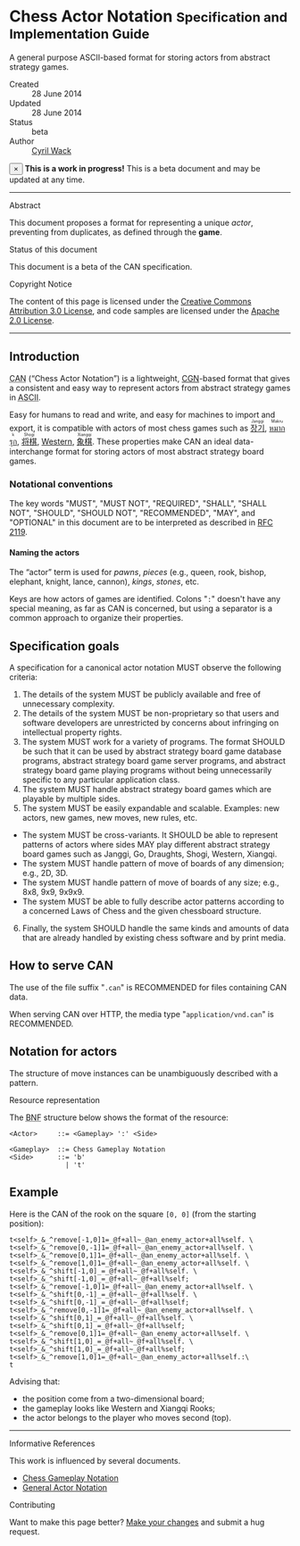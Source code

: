 # Chess Actor Notation <small>Specification and Implementation Guide</small>

A general purpose ASCII-based format for storing actors from abstract strategy games.

<dl class="dl-horizontal">
  <dt>Created</dt>
  <dd><time datetime="2014-06-28T01:23:45Z">28 June 2014</time></dd>

  <dt>Updated</dt>
  <dd><time datetime="2014-06-28T23:42:34Z">28 June 2014</time></dd>

  <dt>Status</dt>
  <dd>beta</dd>

  <dt>Author</dt>
  <dd><a rel="external author" href="https://plus.google.com/+CyrilWack">Cyril Wack</a></dd>
</dl>

<div class="alert alert-warning">
  <button type="button" class="close" data-dismiss="alert">&times;</button>
  <strong>This is a work in progress!</strong>
  This is a beta document and may be updated at any time.
</div>

* * *

<div class="sub-title">Abstract</div>

This document proposes a format for representing a unique _actor_, preventing from duplicates, as defined through the **game**.

<div class="sub-title">Status of this document</div>

This document is a beta of the CAN specification.

<div class="sub-title">Copyright Notice</div>

The content of this page is licensed under the [Creative Commons Attribution 3.0 License](//creativecommons.org/licenses/by/3.0/), and code samples are licensed under the [Apache 2.0 License](//www.apache.org/licenses/LICENSE-2.0).

* * *

## Introduction

<abbr title="Chess Actor Notation">CAN</abbr> (<q>Chess Actor Notation</q>) is a lightweight, [CGN](Chess-Gameplay-Notation)-based format that gives a consistent and easy way to represent actors from abstract strategy games in <abbr title="American Standard Code for Information Interchange">ASCII</abbr>.

Easy for humans to read and write, and easy for machines to import and export, it is compatible with actors of most chess games such as [<ruby lang="ko">장기<rt lang="en">Janggi</rt></ruby>](//en.wikipedia.org/wiki/Janggi), [<ruby lang="th">หมากรุก<rt lang="en">Makruk</rt></ruby>](//en.wikipedia.org/wiki/Makruk), [<ruby lang="ja">将棋<rt lang="en">Shogi</rt></ruby>](//en.wikipedia.org/wiki/Shogi), [Western](//en.wikipedia.org/wiki/Chess), [<ruby lang="zh">象棋<rt lang="en">Xiangqi</rt></ruby>](//en.wikipedia.org/wiki/Xiangqi).  These properties make CAN an ideal data-interchange format for storing actors of most abstract strategy board games.

### Notational conventions

The key words "MUST", "MUST NOT", "REQUIRED", "SHALL", "SHALL NOT", "SHOULD", "SHOULD NOT", "RECOMMENDED", "MAY", and "OPTIONAL" in this document are to be interpreted as described in [RFC 2119](//tools.ietf.org/html/rfc2119).

#### Naming the actors

The <q>actor</q> term is used for _pawns_, _pieces_ (e.g., queen, rook, bishop, elephant, knight, lance, cannon), _kings_, _stones_, etc.

Keys are how actors of games are identified.  Colons "`:`" doesn't have any special meaning, as far as CAN is concerned, but using a separator is a common approach to organize their properties.

## Specification goals

A specification for a canonical actor notation MUST observe the following criteria:

1. The details of the system MUST be publicly available and free of unnecessary complexity.
2. The details of the system MUST be non-proprietary so that users and software developers are unrestricted by concerns about infringing on intellectual property rights.
3. The system MUST work for a variety of programs.  The format SHOULD be such that it can be used by abstract strategy board game database programs, abstract strategy board game server programs, and abstract strategy board game playing programs without being unnecessarily specific to any particular application class.
4. The system MUST handle abstract strategy board games which are playable by multiple sides.
5. The system MUST be easily expandable and scalable.  Examples: new actors, new games, new moves, new rules, etc.
  * The system MUST be cross-variants.
    It SHOULD be able to represent patterns of actors where sides MAY play
    different abstract strategy board games such as Janggi, Go, Draughts, Shogi, Western, Xiangqi.
  * The system MUST handle pattern of move of boards of any dimension; e.g., 2D, 3D.
  * The system MUST handle pattern of move of boards of any size; e.g., 8x8, 9x9, 9x9x9.
  * The system MUST be able to fully describe actor patterns according to
    a concerned Laws of Chess and the given chessboard structure.
6. Finally, the system SHOULD handle the same kinds and amounts of data that are already handled by existing chess software and by print media.

## How to serve CAN

The use of the file suffix "`.can`" is RECOMMENDED for files containing CAN data.

When serving CAN over HTTP, the media type "`application/vnd.can`" is RECOMMENDED.

## <span id="resource">Notation for actors</span>

The structure of move instances can be unambiguously described with a pattern.

<div class="sub-title">Resource representation</div>

The <abbr title="Backus–Naur Form">BNF</abbr> structure below shows the format of the resource:

    <Actor>     ::= <Gameplay> ':' <Side>

    <Gameplay>  ::= Chess Gameplay Notation
    <Side>      ::= 'b'
                  | 't'

## Example

Here is the CAN of the rook on the square `[0, 0]` (from the starting position):

    t<self>_&_^remove[-1,0]1=_@f+all~_@an_enemy_actor+all%self. \
    t<self>_&_^remove[0,-1]1=_@f+all~_@an_enemy_actor+all%self. \
    t<self>_&_^remove[0,1]1=_@f+all~_@an_enemy_actor+all%self. \
    t<self>_&_^remove[1,0]1=_@f+all~_@an_enemy_actor+all%self. \
    t<self>_&_^shift[-1,0]_=_@f+all~_@f+all%self. \
    t<self>_&_^shift[-1,0]_=_@f+all~_@f+all%self; t<self>_&_^remove[-1,0]1=_@f+all~_@an_enemy_actor+all%self. \
    t<self>_&_^shift[0,-1]_=_@f+all~_@f+all%self. \
    t<self>_&_^shift[0,-1]_=_@f+all~_@f+all%self; t<self>_&_^remove[0,-1]1=_@f+all~_@an_enemy_actor+all%self. \
    t<self>_&_^shift[0,1]_=_@f+all~_@f+all%self. \
    t<self>_&_^shift[0,1]_=_@f+all~_@f+all%self; t<self>_&_^remove[0,1]1=_@f+all~_@an_enemy_actor+all%self. \
    t<self>_&_^shift[1,0]_=_@f+all~_@f+all%self. \
    t<self>_&_^shift[1,0]_=_@f+all~_@f+all%self; t<self>_&_^remove[1,0]1=_@f+all~_@an_enemy_actor+all%self.:\
    t

Advising that:

* the position come from a two-dimensional board;
* the gameplay looks like Western and Xiangqi Rooks;
* the actor belongs to the player who moves second (top).

* * *

<!-- div class="sub-title">See also</div>

* [An implementation in Ruby](//github.com/sashite/can.rb) -->

<div class="sub-title">Informative References</div>

This work is influenced by several documents.

* [Chess Gameplay Notation](Chess-Gameplay-Notation)
* [General Actor Notation](General-Actor-Notation)

<div class="sub-title">Contributing</div>

Want to make this page better?  [Make your changes](//github.com/sashite/open-standards.md/edit/master/docs/Chess-Actor-Notation.md) and submit a hug request.

